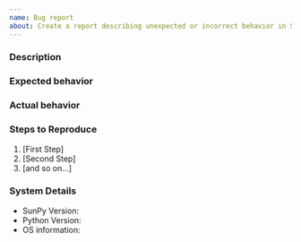 ```yaml
---
name: Bug report
about: Create a report describing unexpected or incorrect behavior in SunPy.
---
```


<!-- This comments are hidden when you submit the issue, so you do not need to remove them! -->
<!-- Please be sure to check out our contributing guidelines, https://github.com/sunpy/sunpy/blob/master/CONTRIBUTING.rst. -->
<!-- Please be sure to check out our code of conduct, https://github.com/sunpy/sunpy/blob/master/CODE_OF_CONDUCT.rst. -->

<!-- Please just have a quick search on our GitHub repository to see if a similar issue has already been posted. -->
<!-- If a similar issue is closed, have a quick look to see if you are satisfied by the resolution. -->
<!-- If not please go ahead and open an issue! -->

### Description
<!-- Provide a general description of the bug. -->

### Expected behavior
<!-- What did you expect to happen. -->

### Actual behavior
<!-- What actually happened. -->
<!-- Was the output confusing or poorly described? -->

### Steps to Reproduce
<!-- Ideally a code example could be provided so we can run it ourselves. -->
<!-- If you are pasting code, use tripe backticks around your code snippet. -->

1. [First Step]
2. [Second Step]
3. [and so on...]

### System Details
<!-- We at least need to know the SunPy version you are using. -->
<!-- We provide a short function in SunPy that will provide some of the below information. -->
<!-- It is sunpy.util.system_info(), this is optional but strongly recommended. -->

  - SunPy Version:
  - Python Version:
  - OS information:
